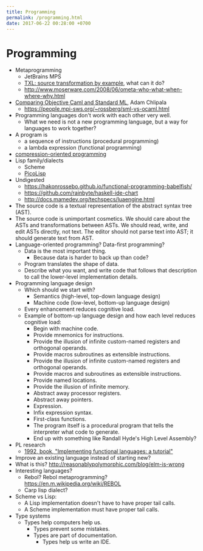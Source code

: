 ```yaml
---
title: Programming
permalink: /programming.html
date: 2017-06-22 00:28:00 +0700
---
```


# Programming

- Metaprogramming
    - JetBrains MPS
    - [TXL: source transformation by example](http://txl.ca/index.html), what can it do?
    - http://www.moserware.com/2008/06/ometa-who-what-when-where-why.html
- [Comparing Objective Caml and Standard ML](http://adam.chlipala.net/mlcomp/), Adam Chlipala
    - https://people.mpi-sws.org/~rossberg/sml-vs-ocaml.html
- Programming languages don't work with each other very well.
    - What we need is not a new programming language, but a way for languages to work together?
- A program is
    - a sequence of instructions (procedural programming)
    - a lambda expression (functional programming)
- [compression-oriented programming](https://mollyrocket.com/casey/stream_0019.html)
- Lisp family/dialects
    - Scheme
    - [PicoLisp](https://picolisp.com/wiki/?home)
- Undigested
    - https://hakonrossebo.github.io/functional-programming-babelfish/
    - https://github.com/rainbyte/haskell-ide-chart
    - http://docs.mamedev.org/techspecs/luaengine.html
- The source code is a textual representation of the abstract syntax tree (AST).
- The source code is unimportant cosmetics.
We should care about the ASTs and transformations between ASTs.
We should read, write, and edit ASTs directly, not text.
The editor should not parse text into AST; it should generate text from AST.
- Language-oriented programming? Data-first programming?
    - Data is the most important thing.
        - Because data is harder to back up than code?
    - Program translates the shape of data.
    - Describe what you want, and write code that follows that description
    to call the lower-level implementation details.
- Programming language design
    - Which should we start with?
        - Semantics (high-level, top-down language design)
        - Machine code (low-level, bottom-up language design)
    - Every enhancement reduces cognitive load.
    - Example of bottom-up language design and how each level reduces cognitive load:
        - Begin with machine code.
        - Provide mnemonics for instructions.
        - Provide the illusion of infinite custom-named registers and orthogonal operands.
        - Provide macros subroutines as extensible instructions.
        - Provide the illusion of infinite custom-named registers and orthogonal operands.
        - Provide macros and subroutines as extensible instructions.
        - Provide named locations.
        - Provide the illusion of infinite memory.
        - Abstract away processor registers.
        - Abstract away pointers.
        - Expression.
        - Infix expression syntax.
        - First-class functions.
        - The program itself is a procedural program that tells the interpreter what code to generate.
        - End up with something like Randall Hyde's High Level Assembly?
- PL research
    - [1992, book, "Implementing functional languages: a tutorial"](https://www.microsoft.com/en-us/research/publication/implementing-functional-languages-a-tutorial/)
- Improve an existing language instead of starting new?
- What is this? http://reasonablypolymorphic.com/blog/elm-is-wrong
- Interesting languages?
    - Rebol? Rebol metaprogramming? https://en.m.wikipedia.org/wiki/REBOL
    - Carp lisp dialect?
- Scheme vs Lisp:
    - A Lisp implementation doesn't have to have proper tail calls.
    - A Scheme implementation must have proper tail calls.
- Type systems
    - Types help computers help us.
        - Types prevent some mistakes.
        - Types are part of documentation.
            - Types help us write an IDE.
